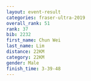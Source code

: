 ```yaml
---
layout: event-result 
categories: fraser-ultra-2019 
overall_rank: 51
rank: 37
bib: 2232
first_name: Chun Wei
last_name: Lim
distance: 22KM
category: 22KM
gender: Male
finish_time: 3-39-48
---
```

